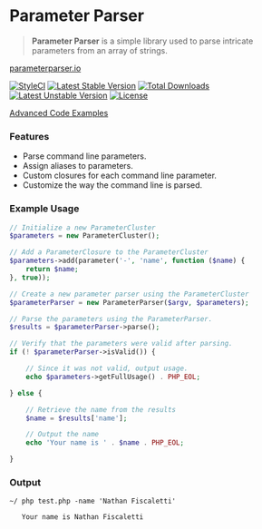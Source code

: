 # Parameter Parser
> **Parameter Parser** is a simple library used to parse intricate parameters from an array of strings.

[parameterparser.io](http://parameterparser.io/)

[![StyleCI](https://styleci.io/repos/73029011/shield?style=flat)](https://styleci.io/repos/73029011)
[![Latest Stable Version](https://poser.pugx.org/nafisc/parameterparser/v/stable?format=flat)](https://packagist.org/packages/nafisc/parameterparser)
[![Total Downloads](https://poser.pugx.org/nafisc/parameterparser/downloads?format=flat)](https://packagist.org/packages/nafisc/parameterparser)
[![Latest Unstable Version](https://poser.pugx.org/nafisc/parameterparser/v/unstable?format=flat)](https://packagist.org/packages/nafisc/parameterparser)
[![License](https://poser.pugx.org/nafisc/parameterparser/license?format=flat)](https://packagist.org/packages/nafisc/parameterparser)

[Advanced Code Examples](https://github.com/nathan-fiscaletti/parameterparser/blob/master/examples/Example1.md)

### Features
* Parse command line parameters.
* Assign aliases to parameters.
* Custom closures for each command line parameter.
* Customize the way the command line is parsed.

### Example Usage
```php
// Initialize a new ParameterCluster
$parameters = new ParameterCluster();

// Add a ParameterClosure to the ParameterCluster
$parameters->add(parameter('-', 'name', function ($name) {
    return $name;
}, true));

// Create a new parameter parser using the ParameterCluster
$parameterParser = new ParameterParser($argv, $parameters);

// Parse the parameters using the ParameterParser.
$results = $parameterParser->parse();

// Verify that the parameters were valid after parsing.
if (! $parameterParser->isValid()) {

    // Since it was not valid, output usage.
    echo $parameters->getFullUsage() . PHP_EOL;

} else {

    // Retrieve the name from the results
    $name = $results['name'];

    // Output the name
    echo 'Your name is ' . $name . PHP_EOL;

}
```

### Output
```
~/ php test.php -name 'Nathan Fiscaletti'

   Your name is Nathan Fiscaletti
```
